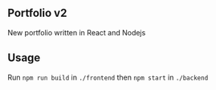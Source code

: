 ## Portfolio v2
New portfolio written in React and Nodejs

## Usage
Run ```npm run build``` in ```./frontend``` then ```npm start``` in ```./backend```



